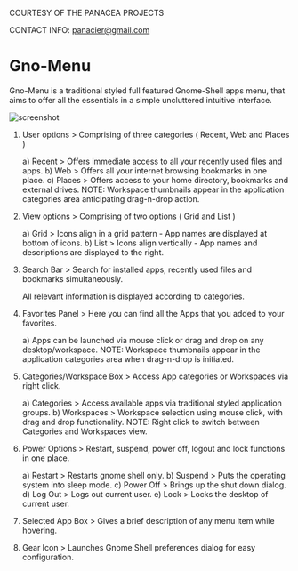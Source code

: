 COURTESY  OF  THE PANACEA PROJECTS

CONTACT INFO: panacier@gmail.com 

Gno-Menu
========

Gno-Menu is a traditional styled full featured Gnome-Shell apps menu, that aims to offer all the essentials in a simple uncluttered intuitive interface.

![screenshot](https://github.com/The-Panacea-Projects/Gnomenu/raw/master/Screenshot.png)

1) User options >  Comprising of three categories ( Recent, Web and Places ) 

      a) Recent >  Offers immediate access to all your recently used files and apps.
      b) Web >  Offers all your internet browsing bookmarks in one place.
      c) Places > Offers access to your home directory, bookmarks and external drives.
      NOTE: Workspace thumbnails appear in the application categories area anticipating drag-n-drop action.

2) View options >  Comprising of two options ( Grid and List ) 
      
      a) Grid >  Icons align in a grid pattern -  App names are displayed at bottom of icons.
      b) List >  Icons align vertically -  App names and descriptions are displayed to the right.

3) Search Bar >  Search for installed apps, recently used files and bookmarks simultaneously.
       
      All relevant information is displayed according to categories. 

4) Favorites Panel >  Here you can find all the Apps that you added to your favorites.
  
      a) Apps can be launched via mouse click or drag and drop on any desktop/workspace.
      NOTE: Workspace thumbnails appear in the application categories area when drag-n-drop is initiated.

5) Categories/Workspace Box >   Access  App categories or  Workspaces via right click.

      a) Categories >  Access available apps via traditional styled application groups.
      b) Workspaces > Workspace selection using mouse click, with drag and drop functionality.
      NOTE: Right click to switch between Categories and Workspaces view.

6) Power Options >  Restart, suspend, power off, logout and lock functions in one place.

     a) Restart >  Restarts gnome shell only.
     b) Suspend >  Puts the operating system into sleep mode.
     c) Power Off >  Brings up the shut down dialog.
     d) Log Out >  Logs out current user.
     e) Lock >  Locks the desktop of current user.

7) Selected App Box >  Gives a brief description of any menu item while hovering.
 
8) Gear Icon >  Launches Gnome Shell preferences dialog for easy configuration.

